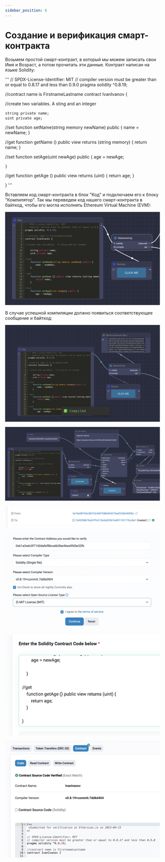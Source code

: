 ```yaml
---
sidebar_position: 6
---
```


# Создание и верификация смарт-контракта

Возьмем простой смарт-контракт, в который мы можем записать свои Имя и Возраст, а потом прочитать эти данные. Контракт написан на языке Solidity:

'''
// SPDX-License-Identifier: MIT
// compiler version must be greater than or equal to 0.8.17 and less than 0.9.0
pragma solidity ^0.8.19;

//contract name is FirstnameLastname
contract IvanIvanov {

//create two variables.  A sting and an integer

    string private name;
    uint private age;

//set
    function setName(string memory newName) public {
        name = newName;
    }

//get
    function getName () public view returns (string memory) {
        return name;
    }
    
//set
    function setAge(uint newAge) public {
        age = newAge;
        
    }

//get
    function getAge () public view returns (uint) {
        return age;
    }
    
}
'''

Вставляем код смарт-контракта в блок "Код" и подключаем его к блоку "Компилятор". Так мы переведем код нашего смарт-контракта в байткод, чтобы его могла исполнять Ethereum Virtual Machine (EVM): 

![Текст с описанием картинки](https://github.com/web3man/web3on/raw/docusaurus/static/img/docs-img/sc-create.png)

В случае успешной компиляции должно появиться соответствующее сообщение и байткод:

![Текст с описанием картинки](https://github.com/web3man/web3on/raw/docusaurus/static/img/docs-img/sc-create1.png)


![Текст с описанием картинки](https://github.com/web3man/web3on/raw/docusaurus/static/img/docs-img/sc-create2.png)

![Текст с описанием картинки](https://github.com/web3man/web3on/raw/docusaurus/static/img/docs-img/sc-create3.png)

![Текст с описанием картинки](https://github.com/web3man/web3on/raw/docusaurus/static/img/docs-img/sc-create4.png)

![Текст с описанием картинки](https://github.com/web3man/web3on/raw/docusaurus/static/img/docs-img/sc-create5.png)

![Текст с описанием картинки](https://github.com/web3man/web3on/raw/docusaurus/static/img/docs-img/sc-create6.png)
